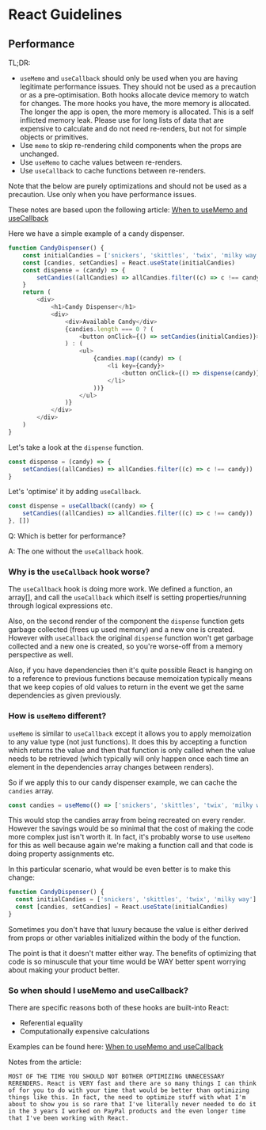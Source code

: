 # React Guidelines

## Performance

TL;DR:
- `useMemo` and `useCallback` should only be used when you are having legitimate performance issues. They should not be used as a precaution or as a pre-optimisation. Both hooks allocate device memory to watch for changes. The more hooks you have, the more memory is allocated. The longer the app is open, the more memory is allocated. This is a self inflicted memory leak. Please use for long lists of data that are expensive to calculate and do not need re-renders, but not for simple objects or primitives.
- Use `memo` to skip re-rendering child components when the props are unchanged.
- Use `useMemo` to cache values between re-renders.
- Use `useCallback` to cache functions between re-renders.

Note that the below are purely optimizations and should not be used as a precaution. Use only when you have performance issues.

These notes are based upon the following article: [When to useMemo and useCallback](https://kentcdodds.com/blog/usememo-and-usecallback)

Here we have a simple example of a candy dispenser.

```typescript
function CandyDispenser() {
	const initialCandies = ['snickers', 'skittles', 'twix', 'milky way']
	const [candies, setCandies] = React.useState(initialCandies)
	const dispense = (candy) => {
		setCandies((allCandies) => allCandies.filter((c) => c !== candy))
	}
	return (
		<div>
			<h1>Candy Dispenser</h1>
			<div>
				<div>Available Candy</div>
				{candies.length === 0 ? (
					<button onClick={() => setCandies(initialCandies)}>refill</button>
				) : (
					<ul>
						{candies.map((candy) => (
							<li key={candy}>
								<button onClick={() => dispense(candy)}>grab</button> {candy}
							</li>
						))}
					</ul>
				)}
			</div>
		</div>
	)
}
```

Let's take a look at the `dispense` function.

```typescript
const dispense = (candy) => {
	setCandies((allCandies) => allCandies.filter((c) => c !== candy))
}
```

Let's 'optimise' it by adding `useCallback`.

```typescript
const dispense = useCallback((candy) => {
	setCandies((allCandies) => allCandies.filter((c) => c !== candy))
}, [])
```

Q: Which is better for performance?

<!-- answer -->
A: The one without the `useCallback` hook.
<!-- end answer -->

### Why is the `useCallback` hook worse?

The `useCallback` hook is doing more work. We defined a function, an array[], and call the `useCallback` which itself is setting properties/running through logical expressions etc.

Also, on the second render of the component the `dispense` function gets garbage collected (frees up used memory) and a new one is created. However with `useCallback` the original `dispense` function won't get garbage collected and a new one is created, so you're worse-off from a memory perspective as well.

Also, if you have dependencies then it's quite possible React is hanging on to a reference to previous functions because memoization typically means that we keep copies of old values to return in the event we get the same dependencies as given previously.

### How is `useMemo` different?

`useMemo` is similar to `useCallback` except it allows you to apply memoization to any value type (not just functions). It does this by accepting a function which returns the value and then that function is only called when the value needs to be retrieved (which typically will only happen once each time an element in the dependencies array changes between renders).

So if we apply this to our candy dispenser example, we can cache the `candies` array.

```typescript
const candies = useMemo(() => ['snickers', 'skittles', 'twix', 'milky way'], [])
```
This would stop the candies array from being recreated on every render. However the savings would be so minimal that the cost of making the code more complex just isn't worth it. In fact, it's probably worse to use `useMemo` for this as well because again we're making a function call and that code is doing property assignments etc.

In this particular scenario, what would be even better is to make this change:

```typescript
function CandyDispenser() {
  const initialCandies = ['snickers', 'skittles', 'twix', 'milky way']
  const [candies, setCandies] = React.useState(initialCandies)
}
```
Sometimes you don't have that luxury because the value is either derived from props or other variables initialized within the body of the function.

The point is that it doesn't matter either way. The benefits of optimizing that code is so minuscule that your time would be WAY better spent worrying about making your product better.

### So when should I useMemo and useCallback?

There are specific reasons both of these hooks are built-into React:

- Referential equality
- Computationally expensive calculations

Examples can be found here: [When to useMemo and useCallback](https://kentcdodds.com/blog/usememo-and-usecallback)

Notes from the article:

```
MOST OF THE TIME YOU SHOULD NOT BOTHER OPTIMIZING UNNECESSARY RERENDERS. React is VERY fast and there are so many things I can think of for you to do with your time that would be better than optimizing things like this. In fact, the need to optimize stuff with what I'm about to show you is so rare that I've literally never needed to do it in the 3 years I worked on PayPal products and the even longer time that I've been working with React.
```
<!-- 
### Use `memo` to skip re-rendering child components when the props are unchanged

React normally re-renders a component whenever its parent re-renders.

Using [memo](https://react.dev/reference/react/memo) will create a "memoized" component that React will not re-render when its parent re-renders, assuming the props are unchanged.

If a component has array or object properties, consider using `useMemo` in the parent component as detailed below.

```typescript
const Greeting = memo(function Greeting({ name }) {
  return <h1>Hello, {name}!</h1>;
});

export default Greeting;
```

### Use `useMemo` to cache values between re-renders

The [useMemo](https://react.dev/reference/react/useMemo) hook caches a calculation result between re-renders until its dependencies change.

The most common use case is ensuring object or array properties can retain the same reference and therefore prevent unnecessary re-renders since React does a shallow comparison on component and hook properties.

While the scenario is rare, expensive recalculation such as iterating large arrays or very complex math can also be avoided, by ensuring it is only executed when the dependencies change.

This can also be achieved via `useEffect` and `useState` however this is not advised since:

- More code is required.
- Readability is reduced since the intent is less explicit.
- An additional render is required to generate the first value since `useEffect` callbacks are evaluated after the render rather than during it.

🚫

```typescript
export function TodoList({ todos }) {
  const visibleTodos = filterTodos(todos);

  return (
    <div>
      <List items={visibleTodos} />
    </div>
  );
}
```

🚫

```typescript
export function TodoList({ todos }) {
  const [visibleTodos, setVisibleTodos] = useState();

  useEffect(() => setVisibleTodos(filterTodos(todos)), [todos]);

  return (
    <div>
      <List items={visibleTodos} />
    </div>
  );
}
```

✅

```typescript
export function TodoList({ todos }) {
  const visibleTodos = useMemo(() => filterTodos(todos), [todos]);

  return (
    <div>
      <List items={visibleTodos} />
    </div>
  );
}
```

### Use `useCallback` to cache functions between re-renders

The [useCallback](https://react.dev/reference/react/useCallback) hook serves exactly the same purpose as `useMemo` but is specifically for functions.

It can also prevent unnecessary re-renders by ensuring a reference to a function prop, such as `onClick`, is only changed when the dependencies change.

🚫

```typescript
function ProductPage({ productId, referrer }) {
  const handleSubmit = (orderDetails) => {
    post('/product/' + productId + '/buy', {
      referrer,
      orderDetails,
    });
  };

  return (
    <div>
      <ShippingForm onSubmit={handleSubmit} />
    </div>
  );
}
```

🚫

```typescript
function ProductPage({ productId, referrer }) {
  const handleSubmit = useMemo(() => {
    return (orderDetails) => {
      post('/product/' + productId + '/buy', {
        referrer,
        orderDetails,
      });
    };
  }, [productId, referrer]);

  return (
    <div>
      <ShippingForm onSubmit={handleSubmit} />
    </div>
  );
}
```

✅

```typescript
function ProductPage({ productId, referrer }) {
  const handleSubmit = useCallback(
    (orderDetails) => {
      post('/product/' + productId + '/buy', {
        referrer,
        orderDetails,
      });
    },
    [productId, referrer],
  );

  return (
    <div>
      <ShippingForm onSubmit={handleSubmit} />
    </div>
  );
}
``` -->
